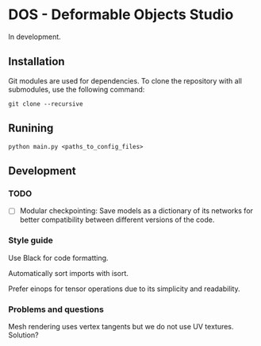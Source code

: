 # DOS - Deformable Objects Studio
In development.

## Installation
Git modules are used for dependencies. To clone the repository with all submodules, use the following command:
```
git clone --recursive
```

## Runining 
```
python main.py <paths_to_config_files>
```

## Development

### TODO
- [ ] Modular checkpointing: Save models as a dictionary of its networks for better compatibility between different versions of the code.

### Style guide
Use Black for code formatting.

Automatically sort imports with isort.

Prefer einops for tensor operations due to its simplicity and readability.

### Problems and questions
Mesh rendering uses vertex tangents but we do not use UV textures. Solution?
